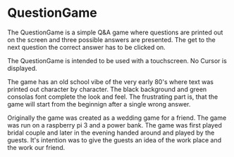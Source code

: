 # QuestionGame

The QuestionGame is a simple Q&A game where questions are printed out on the screen and three possible answers are presented. The get to the next question the correct answer has to be clicked on.

The QuestionGame is intended to be used with a touchscreen. No Cursor is displayed.

The game has an old school vibe of the very early 80's where text was printed out character by character. The black background and green consolas font complete the look and feel. The frustrating part is, that the game will start from the beginnign after a single wrong answer.

Originally the game was created as a wedding game for a friend. The game was run on a raspberry pi 3 and a power bank. The game was first played bridal couple and later in the evening handed around and played by the guests. It's intention was to give the guests an idea of the work place and the work our friend.
